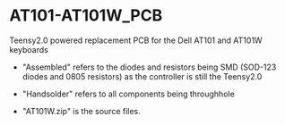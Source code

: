 # AT101-AT101W_PCB
Teensy2.0 powered replacement PCB for the Dell AT101 and AT101W keyboards

- "Assembled" refers to the diodes and resistors being SMD (SOD-123 diodes and 0805 resistors) as the controller is still the Teensy2.0
- "Handsolder" refers to all components being throughhole

- "AT101W.zip" is the source files.
